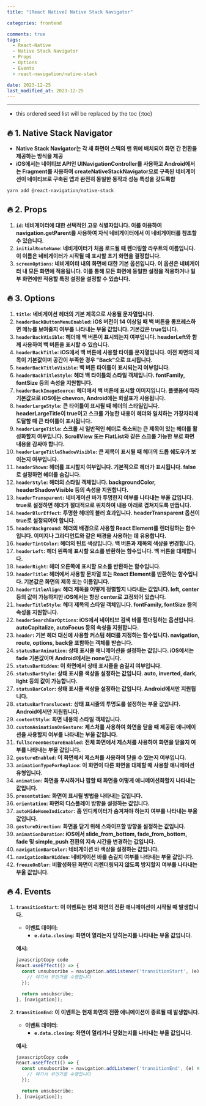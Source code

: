 ```yaml
---
title: "[React Native] Native Stack Navigator"

categories: frontend

comments: true
tags:
  - React-Native
  - Native Stack Navigator
  - Props
  - Options
  - Events
  - react-navigation/native-stack

date: 2023-12-25
last_modified_at: 2023-12-25
---
```


---

<!-- prettier-ignore -->
* this ordered seed list will be replaced by the toc 
{:toc}

## **🔥 1. Native Stack Navigator**

- **Native Stack Navigator는 각 새 화면이 스택의 맨 위에 배치되어 화면 간 전환을 제공하는 방식을 제공**
- **iOS에서는 네이티브 API인 UINavigationController를 사용하고 Android에서는 Fragment를 사용하여 createNativeStackNavigator으로 구축된 네비게이션이 네이티브로 구축된 앱과 완전히 동일한 동작과 성능 특성을 갖도록함**

```bash
yarn add @react-navigation/native-stack
```

## **🔥 2. Props**

1. **`id`: 네비게이터에 대한 선택적인 고유 식별자입니다. 이를 이용하여 navigation.getParent를 사용하여 자식 네비게이터에서 이 네비게이터를 참조할 수 있습니다.**
2. **`initialRouteName`: 네비게이터가 처음 로드될 때 렌더링할 라우트의 이름입니다. 이 이름은 네비게이터가 시작될 때 표시할 초기 화면을 결정합니다.**
3. **`screenOptions`: 네비게이터 내의 화면에 대한 기본 옵션입니다. 이 옵션은 네비게이터 내 모든 화면에 적용됩니다. 이를 통해 모든 화면에 동일한 설정을 적용하거나 일부 화면에만 적용할 특정 설정을 설정할 수 있습니다.**

## **🔥 3. Options**

1. **`title`: 네비게이션 헤더의 기본 제목으로 사용될 문자열입니다.**
2. **`headerBackButtonMenuEnabled`: iOS 버전이 14 이상일 때 백 버튼을 롱프레스하면 메뉴를 보여줄지 여부를 나타내는 부울 값입니다. 기본값은 true입니다.**
3. **`headerBackVisible`: 헤더에 백 버튼이 표시되는지 여부입니다. headerLeft와 함께 사용하여 백 버튼을 표시할 수 있습니다.**
4. **`headerBackTitle`: iOS에서 백 버튼에 사용할 타이틀 문자열입니다. 이전 화면의 제목이 기본값이며 공간이 부족한 경우 "Back"으로 표시됩니다.**
5. **`headerBackTitleVisible`: 백 버튼 타이틀이 표시되는지 여부입니다.**
6. **`headerBackTitleStyle`: 헤더 백 타이틀의 스타일 객체입니다. fontFamily, fontSize 등의 속성을 지원합니다.**
7. **`headerBackImageSource`: 헤더에서 백 버튼에 표시할 이미지입니다. 플랫폼에 따라 기본값으로 iOS에는 chevron, Android에는 화살표가 사용됩니다.**
8. **`headerLargeStyle`: 큰 타이틀이 표시될 때 헤더의 스타일입니다. headerLargeTitle이 true이고 스크롤 가능한 내용이 헤더와 일치하는 가장자리에 도달할 때 큰 타이틀이 표시됩니다.**
9. **`headerLargeTitle`: 스크롤 시 일반적인 헤더로 축소되는 큰 제목이 있는 헤더를 활성화할지 여부입니다. ScrollView 또는 FlatList와 같은 스크롤 가능한 뷰로 화면 내용을 감싸야 합니다.**
10. **`headerLargeTitleShadowVisible`: 큰 제목이 표시될 때 헤더의 드롭 쉐도우가 보이는지 여부입니다.**
11. **`headerShown`: 헤더를 표시할지 여부입니다. 기본적으로 헤더가 표시됩니다. false로 설정하면 헤더를 숨깁니다.**
12. **`headerStyle`: 헤더의 스타일 객체입니다. backgroundColor, headerShadowVisible 등의 속성을 지원합니다.**
13. **`headerTransparent`: 네비게이션 바가 투명한지 여부를 나타내는 부울 값입니다. true로 설정하면 헤더가 절대적으로 위치하여 내용 아래로 겹쳐지도록 만듭니다.**
14. **`headerBlurEffect`: 투명한 헤더의 블러 효과입니다. headerTransparent 옵션이 true로 설정되어야 합니다.**
15. **`headerBackground`: 헤더의 배경으로 사용할 React Element를 렌더링하는 함수입니다. 이미지나 그라디언트와 같은 배경을 사용하는 데 유용합니다.**
16. **`headerTintColor`: 헤더의 틴트 색상입니다. 백 버튼과 제목의 색상을 변경합니다.**
17. **`headerLeft`: 헤더 왼쪽에 표시할 요소를 반환하는 함수입니다. 백 버튼을 대체합니다.**
18. **`headerRight`: 헤더 오른쪽에 표시할 요소를 반환하는 함수입니다.**
19. **`headerTitle`: 헤더에서 사용할 문자열 또는 React Element를 반환하는 함수입니다. 기본값은 화면의 제목 또는 이름입니다.**
20. **`headerTitleAlign`: 헤더 제목을 어떻게 정렬할지 나타내는 값입니다. left, center 등의 값이 가능하지만 iOS에서는 항상 center로 고정되어 있습니다.**
21. **`headerTitleStyle`: 헤더 제목의 스타일 객체입니다. fontFamily, fontSize 등의 속성을 지원합니다.**
22. **`headerSearchBarOptions`: iOS에서 네이티브 검색 바를 렌더링하는 옵션입니다. autoCapitalize, autoFocus 등의 속성을 지원합니다.**
23. **`header`: 기본 헤더 대신에 사용할 커스텀 헤더를 지정하는 함수입니다. navigation, route, options, back을 포함하는 객체를 받습니다.**
24. **`statusBarAnimation`: 상태 표시줄 애니메이션을 설정하는 값입니다. iOS에서는 fade 기본값이며 Android에서는 none입니다.**
25. **`statusBarHidden`: 이 화면에서 상태 표시줄을 숨길지 여부입니다.**
26. **`statusBarStyle`: 상태 표시줄 색상을 설정하는 값입니다. auto, inverted, dark, light 등의 값이 가능합니다.**
27. **`statusBarColor`: 상태 표시줄 색상을 설정하는 값입니다. Android에서만 지원됩니다.**
28. **`statusBarTranslucent`: 상태 표시줄의 투명도를 설정하는 부울 값입니다. Android에서만 지원됩니다.**
29. **`contentStyle`: 화면 내용의 스타일 객체입니다.**
30. **`customAnimationOnGesture`: 제스처를 사용하여 화면을 닫을 때 제공된 애니메이션을 사용할지 여부를 나타내는 부울 값입니다.**
31. **`fullScreenGestureEnabled`: 전체 화면에서 제스처를 사용하여 화면을 닫을지 여부를 나타내는 부울 값입니다.**
32. **`gestureEnabled`: 이 화면에서 제스처를 사용하여 닫을 수 있는지 여부입니다.**
33. **`animationTypeForReplace`: 이 화면이 다른 화면을 대체할 때 사용할 애니메이션 유형입니다.**
34. **`animation`: 화면을 푸시하거나 팝할 때 화면을 어떻게 애니메이션화할지 나타내는 값입니다.**
35. **`presentation`: 화면이 표시될 방법을 나타내는 값입니다.**
36. **`orientation`: 화면의 디스플레이 방향을 설정하는 값입니다.**
37. **`autoHideHomeIndicator`: 홈 인디케이터가 숨겨져야 하는지 여부를 나타내는 부울 값입니다.**
38. **`gestureDirection`: 화면을 닫기 위해 스와이프할 방향을 설정하는 값입니다.**
39. **`animationDuration`: iOS에서 slide_from_bottom, fade_from_bottom, fade 및 simple_push 전환의 지속 시간을 변경하는 값입니다.**
40. **`navigationBarColor`: 네비게이션 바 색상을 설정하는 값입니다.**
41. **`navigationBarHidden`: 네비게이션 바를 숨길지 여부를 나타내는 부울 값입니다.**
42. **`freezeOnBlur`: 비활성화된 화면이 리렌더링되지 않도록 방지할지 여부를 나타내는 부울 값입니다.**

## **🔥 4. Events**

1. **`transitionStart`: 이 이벤트는 현재 화면의 전환 애니메이션이 시작될 때 발생합니다.**

   - **이벤트 데이터:**
     - **`e.data.closing`: 화면이 열리는지 닫히는지를 나타내는 부울 값입니다.**

   **예시:**

   ```jsx
   javascriptCopy code
   React.useEffect(() => {
     const unsubscribe = navigation.addListener('transitionStart', (e) => {
       // 여기서 무언가를 수행합니다
     });

     return unsubscribe;
   }, [navigation]);

   ```

2. **`transitionEnd`: 이 이벤트는 현재 화면의 전환 애니메이션이 종료될 때 발생합니다.**

   - **이벤트 데이터:**
     - **`e.data.closing`: 화면이 열리거나 닫혔는지를 나타내는 부울 값입니다.**

   **예시**:

   ```jsx
   javascriptCopy code
   React.useEffect(() => {
     const unsubscribe = navigation.addListener('transitionEnd', (e) => {
       // 여기서 무언가를 수행합니다
     });

     return unsubscribe;
   }, [navigation]);

   ```
